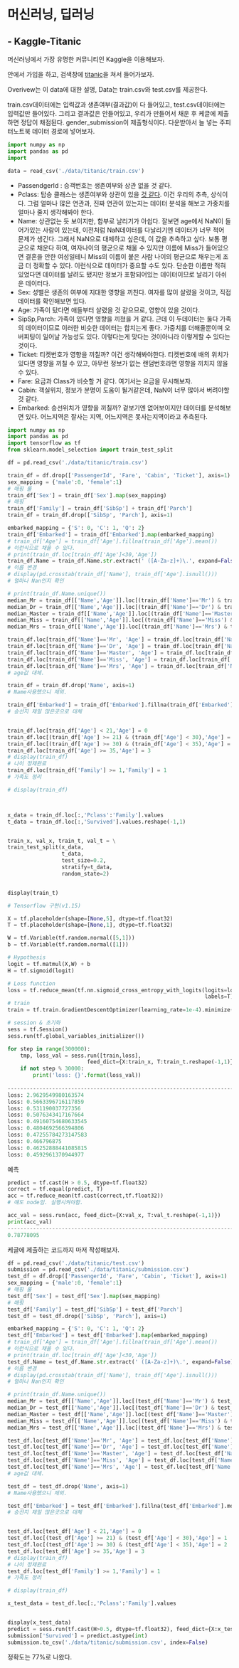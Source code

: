 # 머신러닝, 딥러닝

## - Kaggle-Titanic

머신러닝에서 가장 유명한 커뮤니티인 Kaggle을 이용해보자.

안에서 가입을 하고, 검색창에 [titanic](https://www.kaggle.com/c/titanic)을 쳐서 들어가보자.

Overivew는 이 data에 대한 설명, Data는 train.csv와 test.csv를 제공한다.

train.csv데이터에는 입력값과 생존여부(결과값)이 다 들어있고, test.csv데이터에는 입력값만 들어있다. 그리고 결과값은 안들어있고, 우리가 만들어서 채운 후 케글에 제출하면 정답이 채점된다. gender_submission이 제출형식이다. 다운받아서 늘 넣는 주피터노트북 데이터 경로에 넣어보자.

```python
import numpy as np
import pandas as pd
import

data = read_csv('./data/titanic/train.csv')

```

- PassendgerId : 승객번호는 생존여부와 상관 없을 것 같다.
- Pclass: 탑승 클래스는 생존여부와 상관이 있을 <u>것 같다</u>. 이건 우리의 추측, 상식이다. 그럼 얼마나 많은 연관과, 진짜 연관이 있는지는 데이터 분석을 해보고 가중치를 얼마나 줄지 생각해봐야 한다.
- Name: 상관없는 듯 보이지만, 함부로 날리기가 아쉽다. 잘보면 age에서 NaN이 들어가있는 사람이 있는데, 이전처럼 NaN데이터를 다날리기엔 데이터가 너무 적어 문제가 생긴다. 그래서 NaN으로 대체하고 싶은데, 이 값을 추측하고 싶다. 보통 평균으로 채운다 하여, 여자나이의 평균으로 채울 수 있지만 이름에 Miss가 들어있으면 결혼을 안한 여성일테니 Miss의 이름이 붙은 사람 나이의 평균으로 채우는게 조금 더 정확할 수 있다. 이런식으로 데이터가 중요할 수도 있다. 단순한 이름만 적혀있었다면 데이터를 날려도 됐지만 정보가 포함되어있는 데이터이므로 날리기 아쉬운 데이터다.
- Sex: 성별은 생존의 여부에 지대한 영향을 끼친다. 여자를 많이 살렸을 것이고, 직접 데이터를 확인해보면 있다.
- Age: 가족이 탔다면 애들부터 살렸을 것 같으므로, 영향이 있을 것이다.
- SipSp,Parch: 가족이 있다면 영향을 끼쳤을 거 같다. 근데 이 두데이터는 둘다 가족의 데이터이므로 이러한 비슷한 데이터는 합치는게 좋다. 가중치를 더해줄뿐이며 오버피팅이 일어날 가능성도 있다. 이렇다는게 맞다는 것이아니라 이렇게할 수 있다는 것이다.
- Ticket: 티켓번호가 영향을 끼칠까? 이건 생각해봐야한다. 티켓번호에 배의 위치가 있다면 영향을 끼칠 수 있고, 아무런 정보가 없는 랜덤번호라면 영향을 끼치지 않을 수 있다.
- Fare: 요금과 Class가 비슷할 거 같다. 여기서는 요금을 무시해보자.
- Cabin: 객실위치, 정보가 분명이 도움이 될거같은데, NaN이 너무 많아서 버려야할 것 같다.
- Embarked: 승선위치가 영향을 끼칠까? 겉보기엔 없어보이지만 데이터를 분석해보면 있다. 어느지역은 잘사는 지역, 어느지역은 못사는지역이라고 추측된다.




```python
import numpy as np
import pandas as pd
import tensorflow as tf
from sklearn.model_selection import train_test_split

df = pd.read_csv('./data/titanic/train.csv')

train_df = df.drop(['PassengerId', 'Fare', 'Cabin', 'Ticket'], axis=1)
sex_mapping = {'male':0, 'female':1}
# 매핑 룰
train_df['Sex'] = train_df['Sex'].map(sex_mapping)
# 매핑
train_df['Family'] = train_df['SibSp'] + train_df['Parch']
train_df = train_df.drop(['SibSp', 'Parch'], axis=1)

embarked_mapping = {'S': 0, 'C': 1, 'Q': 2}
train_df['Embarked'] = train_df['Embarked'].map(embarked_mapping)
# train_df['Age'] = train_df['Age'].fillna(train_df['Age'].mean())
# 이런식으로 채울 수 있다.
# print(train_df.loc[train_df['Age']<30,'Age'])
train_df.Name = train_df.Name.str.extract(' ([A-Za-z]+)\.', expand=False)
# 이름 변경
# display(pd.crosstab(train_df['Name'], train_df['Age'].isnull()))
# 얼마나 Nan인지 확인

# print(train_df.Name.unique())
median_Mr = train_df[['Name','Age']].loc[(train_df['Name']=='Mr') & train_df['Age'].notna(),'Age'].median()
median_Dr = train_df[['Name','Age']].loc[(train_df['Name']=='Dr') & train_df['Age'].notna(),'Age'].median()
median_Master = train_df[['Name','Age']].loc[(train_df['Name']=='Master') & train_df['Age'].notna(),'Age'].median()
median_Miss = train_df[['Name','Age']].loc[(train_df['Name']=='Miss') & train_df['Age'].notna(),'Age'].median()
median_Mrs = train_df[['Name','Age']].loc[(train_df['Name']=='Mrs') & train_df['Age'].notna(),'Age'].median()

train_df.loc[train_df['Name']=='Mr', 'Age'] = train_df.loc[train_df['Name']=='Mr', 'Age'].fillna(median_Mr)
train_df.loc[train_df['Name']=='Dr', 'Age'] = train_df.loc[train_df['Name']=='Dr', 'Age'].fillna(median_Dr)
train_df.loc[train_df['Name']=='Master', 'Age'] = train_df.loc[train_df['Name']=='Master', 'Age'].fillna(median_Master)
train_df.loc[train_df['Name']=='Miss', 'Age'] = train_df.loc[train_df['Name']=='Miss', 'Age'].fillna(median_Miss)
train_df.loc[train_df['Name']=='Mrs', 'Age'] = train_df.loc[train_df['Name']=='Mrs', 'Age'].fillna(median_Mrs)
# age값 대체.

train_df = train_df.drop('Name', axis=1)
# Name사용했으니 제외.

train_df['Embarked'] = train_df['Embarked'].fillna(train_df['Embarked'].mode()[0])
# 승선지 제일 많은곳으로 대체


train_df.loc[train_df['Age'] < 21,'Age'] = 0
train_df.loc[(train_df['Age'] >= 21) & (train_df['Age'] < 30),'Age'] = 1
train_df.loc[(train_df['Age'] >= 30) & (train_df['Age'] < 35),'Age'] = 2
train_df.loc[train_df['Age'] >= 35,'Age'] = 3
# display(train_df)
# 나이 정제완료
train_df.loc[train_df['Family'] >= 1,'Family'] = 1
# 가족도 정리

# display(train_df)



x_data = train_df.loc[:,'Pclass':'Family'].values
t_data = train_df.loc[:,'Survived'].values.reshape(-1,1)


train_x, val_x, train_t, val_t = \
train_test_split(x_data,
                 t_data,
                 test_size=0.2,
                 stratify=t_data,
                 random_state=2)


display(train_t)

# Tensorflow 구현(v1.15)

X = tf.placeholder(shape=[None,5], dtype=tf.float32)
T = tf.placeholder(shape=[None,1], dtype=tf.float32)

W = tf.Variable(tf.random.normal([5,1]))
b = tf.Variable(tf.random.normal([1]))

# Hypothesis
logit = tf.matmul(X,W) + b
H = tf.sigmoid(logit)

# Loss function
loss = tf.reduce_mean(tf.nn.sigmoid_cross_entropy_with_logits(logits=logit,
                                                              labels=T))
# train
train = tf.train.GradientDescentOptimizer(learning_rate=1e-4).minimize(loss)

# session & 초기화
sess = tf.Session()
sess.run(tf.global_variables_initializer())

for step in range(300000):
    tmp, loss_val = sess.run([train,loss], 
                         feed_dict={X:train_x, T:train_t.reshape(-1,1)})
    if not step % 30000:
        print('loss: {}'.format(loss_val))
        
-------------------------------------------------------------------------------
loss: 2.9629549980163574
loss: 0.5663396716117859
loss: 0.531190037727356
loss: 0.5076343417167664
loss: 0.49160754680633545
loss: 0.4804692566394806
loss: 0.47255784273147583
loss: 0.466796875
loss: 0.46252888441085815
loss: 0.4592961370944977
```

예측

```python
predict = tf.cast(H > 0.5, dtype=tf.float32)
correct = tf.equal(predict, T)
acc = tf.reduce_mean(tf.cast(correct,tf.float32))
# 얘도 node임. 실행시켜야함.

acc_val = sess.run(acc, feed_dict={X:val_x, T:val_t.reshape(-1,1)})
print(acc_val)
--------------------------------------------------------------------------------
0.78778095
```

케글에 제출하는 코드까지 마저 작성해보자.

```python
df = pd.read_csv('./data/titanic/test.csv')
submission = pd.read_csv('./data/titanic/submission.csv')
test_df = df.drop(['PassengerId', 'Fare', 'Cabin', 'Ticket'], axis=1)
sex_mapping = {'male':0, 'female':1}
# 매핑 룰
test_df['Sex'] = test_df['Sex'].map(sex_mapping)
# 매핑
test_df['Family'] = test_df['SibSp'] + test_df['Parch']
test_df = test_df.drop(['SibSp', 'Parch'], axis=1)

embarked_mapping = {'S': 0, 'C': 1, 'Q': 2}
test_df['Embarked'] = test_df['Embarked'].map(embarked_mapping)
# train_df['Age'] = train_df['Age'].fillna(train_df['Age'].mean())
# 이런식으로 채울 수 있다.
# print(train_df.loc[train_df['Age']<30,'Age'])
test_df.Name = test_df.Name.str.extract(' ([A-Za-z]+)\.', expand=False)
# 이름 변경
# display(pd.crosstab(train_df['Name'], train_df['Age'].isnull()))
# 얼마나 Nan인지 확인

# print(train_df.Name.unique())
median_Mr = test_df[['Name','Age']].loc[(test_df['Name']=='Mr') & test_df['Age'].notna(),'Age'].median()
median_Dr = test_df[['Name','Age']].loc[(test_df['Name']=='Dr') & test_df['Age'].notna(),'Age'].median()
median_Master = test_df[['Name','Age']].loc[(test_df['Name']=='Master') & test_df['Age'].notna(),'Age'].median()
median_Miss = test_df[['Name','Age']].loc[(test_df['Name']=='Miss') & test_df['Age'].notna(),'Age'].median()
median_Mrs = test_df[['Name','Age']].loc[(test_df['Name']=='Mrs') & test_df['Age'].notna(),'Age'].median()

test_df.loc[test_df['Name']=='Mr', 'Age'] = test_df.loc[test_df['Name']=='Mr', 'Age'].fillna(median_Mr)
test_df.loc[test_df['Name']=='Dr', 'Age'] = test_df.loc[test_df['Name']=='Dr', 'Age'].fillna(median_Dr)
test_df.loc[test_df['Name']=='Master', 'Age'] = test_df.loc[test_df['Name']=='Master', 'Age'].fillna(median_Master)
test_df.loc[test_df['Name']=='Miss', 'Age'] = test_df.loc[test_df['Name']=='Miss', 'Age'].fillna(median_Miss)
test_df.loc[test_df['Name']=='Mrs', 'Age'] = test_df.loc[test_df['Name']=='Mrs', 'Age'].fillna(median_Mrs)
# age값 대체.

test_df = test_df.drop('Name', axis=1)
# Name사용했으니 제외.

test_df['Embarked'] = test_df['Embarked'].fillna(test_df['Embarked'].mode()[0])
# 승선지 제일 많은곳으로 대체


test_df.loc[test_df['Age'] < 21,'Age'] = 0
test_df.loc[(test_df['Age'] >= 21) & (test_df['Age'] < 30),'Age'] = 1
test_df.loc[(test_df['Age'] >= 30) & (test_df['Age'] < 35),'Age'] = 2
test_df.loc[test_df['Age'] >= 35,'Age'] = 3
# display(train_df)
# 나이 정제완료
test_df.loc[test_df['Family'] >= 1,'Family'] = 1
# 가족도 정리

# display(train_df)

x_test_data = test_df.loc[:,'Pclass':'Family'].values


display(x_test_data)
predict = sess.run(tf.cast(H>0.5, dtype=tf.float32), feed_dict={X:x_test_data})
submission['Survived'] = predict.astype(int)
submission.to_csv('./data/titanic/submission.csv', index=False)
```

정확도는 77%로 나왔다.